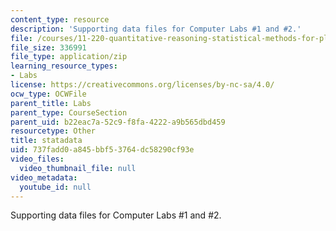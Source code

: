 ```yaml
---
content_type: resource
description: 'Supporting data files for Computer Labs #1 and #2.'
file: /courses/11-220-quantitative-reasoning-statistical-methods-for-planners-i-spring-2009/737fadd0a845bbf53764dc58290cf93e_statadata.zip
file_size: 336991
file_type: application/zip
learning_resource_types:
- Labs
license: https://creativecommons.org/licenses/by-nc-sa/4.0/
ocw_type: OCWFile
parent_title: Labs
parent_type: CourseSection
parent_uid: b22eac7a-52c9-f8fa-4222-a9b565dbd459
resourcetype: Other
title: statadata
uid: 737fadd0-a845-bbf5-3764-dc58290cf93e
video_files:
  video_thumbnail_file: null
video_metadata:
  youtube_id: null
---
```

Supporting data files for Computer Labs #1 and #2.